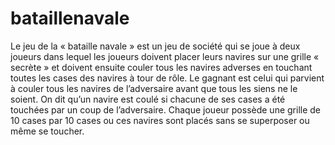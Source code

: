 # bataillenavale
Le jeu de la « bataille navale » est un jeu de société qui se joue à deux joueurs dans lequel les  joueurs doivent placer leurs navires sur une grille « secrète » et doivent ensuite couler tous les  navires adverses en touchant toutes les cases des navires à tour de rôle. Le gagnant est celui qui parvient à couler tous les navires de l’adversaire avant que tous les siens  ne le soient. On dit qu’un navire est coulé si chacune de ses cases a été touchées par un coup de l’adversaire. Chaque joueur possède une grille de 10 cases par 10 cases ou ces navires sont placés sans se  superposer ou même se toucher.
